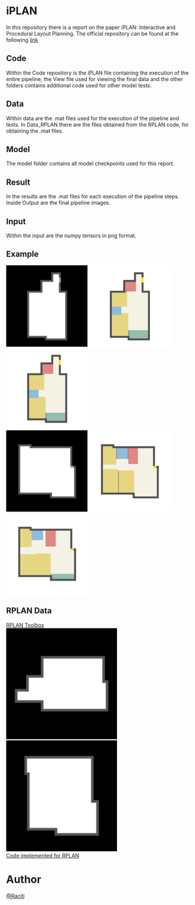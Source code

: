 # iPLAN
In this repository there is a report on the paper iPLAN: Interactive and Procedural Layout Planning. 
The official repository can be found at the following [link](https://github.com/realcrane/iPLAN-Interactive-and-Procedural-Layout-Planning) 
## Code
Within the Code repository is the iPLAN file containing the execution of the entire pipeline; the View file used for viewing the final data and the other folders contains additional code used for other model tests.

## Data
Within data are the .mat files used for the execution of the pipeline and tests. In Data_RPLAN there are the files obtained from the RPLAN code, for obtaining the .mat files.

## Model
The model folder contains all model checkpoints used for this report.

## Result
In the results are the .mat files for each execution of the pipeline steps. Inside Output are the final pipeline images.

## Input
Within the input are the numpy tensors in png format.

## Example
<img src="https://github.com/Raciti/iPLAN/blob/main/Input/Image_iPLAN/mat0.png?raw=true" alt="Input0" width="220"/> <img src="https://github.com/Raciti/iPLAN/blob/main/Result/iPLAN/Output/img0.png?raw=true" alt="Output01" width="220"/>
<img src="https://github.com/Raciti/iPLAN/blob/main/Result/iPLAN/Output/img0_v2.png?raw=true" alt="Output02" width="220"/>
<br>
<img src="https://github.com/Raciti/iPLAN/blob/main/Input/Image_iPLAN/mat1.png?raw=true" alt="Input1" width="220"/> <img src="https://github.com/Raciti/iPLAN/blob/main/Result/iPLAN/Output/img1.png?raw=true" alt="Output11" width="220"/>
<img src="https://github.com/Raciti/iPLAN/blob/main/Result/iPLAN/Output/img1_v2.png?raw=true" alt="Output12" width="220"/>


## RPLAN Data
[RPLAN Toolbox](https://github.com/zzilch/RPLAN-Toolbox) <br>
<img src="https://github.com/Raciti/iPLAN/blob/main/Input/Image_RPLAN/mat0.png?raw=true" alt="Img0" width="300"/> <img src="https://github.com/Raciti/iPLAN/blob/main/Input/Image_RPLAN/mat1.png?raw=true" alt="Img1" width="300"/>
<br>
[Code implemented for RPLAN](https://github.com/Raciti/iPLAN/blob/main/Code/RPLAN.ipynb)

# Author
[@Raciti](https://github.com/Raciti)
